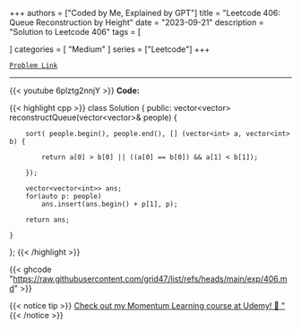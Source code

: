 
+++
authors = ["Coded by Me, Explained by GPT"]
title = "Leetcode 406: Queue Reconstruction by Height"
date = "2023-09-21"
description = "Solution to Leetcode 406"
tags = [
    
]
categories = [
    "Medium"
]
series = ["Leetcode"]
+++



[`Problem Link`](https://leetcode.com/problems/queue-reconstruction-by-height/description/)

---
{{< youtube 6plztg2nnjY >}}
**Code:**

{{< highlight cpp >}}
class Solution {
public:
    vector<vector<int>> reconstructQueue(vector<vector<int>>& people) {
        
        sort( people.begin(), people.end(), [] (vector<int> a, vector<int> b) {
            
            return a[0] > b[0] || ((a[0] == b[0]) && a[1] < b[1]);
            
        });
        
        vector<vector<int>> ans;
        for(auto p: people) 
            ans.insert(ans.begin() + p[1], p);
        
        return ans;
        
    }
};
{{< /highlight >}}

{{< ghcode "https://raw.githubusercontent.com/grid47/list/refs/heads/main/exp/406.md" >}}

{{< notice tip >}}
[Check out my Momentum Learning course at Udemy! 🚀 "](https://www.udemy.com/course/blind-75-the-data-structures-and-algorithms-essentials/)
{{< /notice >}}

